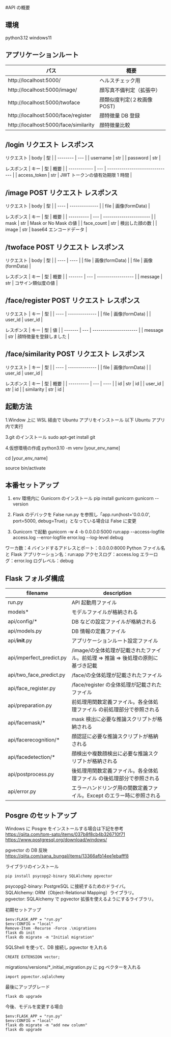#API の概要

## 環境

python3.12
windows11

## アプリケーションルート

| パス                                  | 概要                        |
| ------------------------------------- | --------------------------- |
| http://localhost:5000/                | ヘルスチェック用            |
| http://localhost:5000/image/          | 顔写真不備判定（拡張中）    |
| http://localhost:5000/twoface         | 顔類似度判定(２枚画像 POST) |
| http://localhost:5000/face/register   | 顔特徴量 DB 登録            |
| http://localhost:5000/face/similarity | 顔特徴量比較                |

## /login リクエスト レスポンス

リクエスト
| body | 型 |
| -------- | --- |
| username | str |
| password | str |

レスポンス
| キー | 型 | 概要 |
| ------------ | --- | ------------------------------- |
| access_token | str | JWT トークンの値有効期限 1 時間 |

## /image POST リクエスト レスポンス

リクエスト
| body | 型 |
| ---- | -------------- |
| file | 画像(formData) |

レスポンス
| キー | 型 | 概要 |
| ---------- | --- | ----------------------- |
| mask | str | Mask or No Mask の値 |
| face_count | str | 検出した顔の数 |
| image | str | base64 エンコードデータ |

## /twoface POST リクエスト レスポンス

リクエスト
| body | 型 |
| ---- | ---- |
| file | 画像(formData) |
| file | 画像(formData) |

レスポンス
| キー | 型 | 概要 |
| ------- | --- | ------------------ |
| message | str | コサイン類似度の値 |

## /face/register POST リクエスト レスポンス

リクエスト
| キー | 型 |
| ---- | -------------- |
| file | 画像(formData) |
| user_id | user_id |

レスポンス
| キー | 型 | 値 |
| ------- | --- | ---------------------- |
| message | str | 顔特徴量を登録しました |

## /face/similarity POST リクエスト レスポンス

リクエスト
| キー | 型 |
| ---- | -------------- |
| file | 画像(formData) |
| user_id | user_id |

レスポンス
| キー | 型 | 概要 |
| ---------- | --- | ---- |
| id | str | id |
| user_id | str | id |
| similarity | str | id |

## 起動方法

1.Window 上に WSL 経由で Ubuntu アプリをインストール
以下 Ubuntu アプリ内で実行

3.git のインストール
sudo apt-get install git

4.仮想環境の作成
python3.10 -m venv [your_env_name]

cd [your_env_name]

source bin/activate

## 本番セットアップ

1. env 環境内に Gunicorn のインストール
   pip install gunicorn
   gunicorn --version

2. Flask のデバックを False
   run.py を参照し「app.run(host='0.0.0.0', port=5000, debug=True)」となっている場合は False に変更

3. Gunicorn で起動
   gunicorn -w 4 -b 0.0.0.0:5000 run:app --access-logfile access.log --error-logfile error.log --log-level debug

ワーカ数：4
バインドするアドレスとポート：0.0.0.0:8000
Python ファイル名と Flask アプリケーション名：run:app
アクセスログ：access.log
エラーログ：error.log
ログレベル：debug

## Flask フォルダ構成

| filename                 | description                                                                     |
| ------------------------ | ------------------------------------------------------------------------------- |
| run.py                   | API 起動用ファイル                                                              |
| models\*                 | モデルファイルが格納される                                                      |
| api/config/\*            | DB などの設定ファイルが格納される                                               |
| api/models.py            | DB 情報の定義ファイル                                                           |
| api/**init**.py          | アプリケーションルート設定ファイル                                              |
| api/imperfect_predict.py | /image/の全体処理が記載されたファイル。前処理 ⇒ 推論 ⇒ 後処理の原則に基づき記載 |
| api/two_face_predict.py  | /face/の全体処理が記載されたファイル                                            |
| api/face_register.py     | /face/register の全体処理が記載されたファイル                                   |
| api/preparation.py       | 前処理用関数定義ファイル。各全体処理ファイル の前処理部分で参照される           |
| api/facemask/\*          | mask 検出に必要な推論スクリプトが格納される                                     |
| api/facerecognition/\*   | 顔認証に必要な推論スクリプトが格納される                                        |
| api/facedetection/\*     | 顔検出や複数顔検出に必要な推論スクリプトが格納される                            |
| api/postprocess.py       | 後処理用関数定義ファイル。各全体処理ファイル の後処理部分で参照される           |
| api/error.py             | エラーハンドリング用の関数定義ファイル。Except のエラー時に参照される           |

## Posgre のセットアップ

Windows に Posgre をインストールする場合は下記を参考  
https://qiita.com/tom-sato/items/037b8f8cb4b326710f71  
https://www.postgresql.org/download/windows/

pgvector の DB 反映  
https://qiita.com/sana_bungal/items/13366afb14ee1ebafff8

ライブラリのインストール

```
pip install psycopg2-binary SQLAlchemy pgvector
```

psycopg2-binary: PostgreSQL に接続するためのドライバ。  
SQLAlchemy: ORM（Object-Relational Mapping）ライブラリ。  
pgvector: SQLAlchemy で pgvector 拡張を使えるようにするライブラリ。

初期セットアップ

```
$env:FLASK_APP = "run.py"
$env:CONFIG = "local"
Remove-Item -Recurse -Force .\migrations
flask db init
flask db migrate -m "Initial migration"
```

SQLShell を使って、DB 接続し pgvector を入れる

```
CREATE EXTENSION vector;
```

migrations/versions/\*\_initial_migration.py に pg ベクターを入れる

```
import pgvector.sqlalchemy
```

最後にアップグレード

```
flask db upgrade
```

今後、モデルを変更する場合

```
$env:FLASK_APP = "run.py"
$env:CONFIG = "local"
flask db migrate -m "add new column"
flask db upgrade
```
